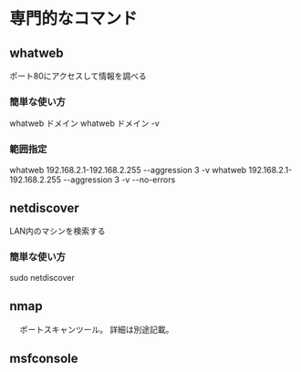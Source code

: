 # 専門的なコマンド

## whatweb
ポート80にアクセスして情報を調べる

### 簡単な使い方

whatweb ドメイン
whatweb ドメイン -v

### 範囲指定

whatweb 192.168.2.1-192.168.2.255 --aggression 3 -v
whatweb 192.168.2.1-192.168.2.255 --aggression 3 -v --no-errors

## netdiscover

LAN内のマシンを検索する

### 簡単な使い方

sudo netdiscover

## nmap
　
ポートスキャンツール。
詳細は別途記載。

## msfconsole
